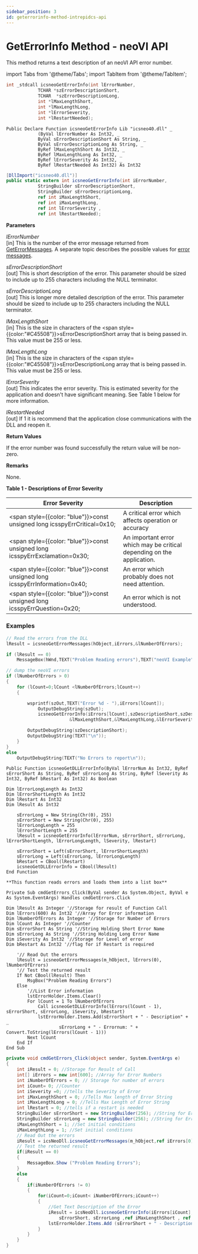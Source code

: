```yaml
---
sidebar_position: 3
id: geterrorinfo-method-intrepidcs-api
---
```


# GetErrorInfo Method - neoVI API

This method returns a text description of an neoVI API error number.


import Tabs from '@theme/Tabs';
import TabItem from '@theme/TabItem';

<Tabs>
<TabItem value="cpp" label="C/C++ Declare" default>

```cpp
int _stdcall icsneoGetErrorInfo(int lErrorNumber, 
            TCHAR *szErrorDescriptionShort,  
            TCHAR  *szErrorDescriptionLong,
            int *lMaxLengthShort,
            int *lMaxLengthLong,
            int *lErrorSeverity,
            int *lRestartNeeded);
```
</TabItem>

<TabItem value="vbnet" label="Visual Basic .NET Declare">

```vbnet
Public Declare Function icsneoGetErrorInfo Lib "icsneo40.dll" _
            (ByVal lErrorNumber As Int32, _
            ByVal sErrorDescriptionShort As String, _
            ByVal sErrorDescriptionLong As String, _
            ByRef lMaxLengthShort As Int32, _
            ByRef lMaxLengthLong As Int32, _
            ByRef lErrorSeverity As Int32, _
            ByRef lRestartNeeded As Int32) As Int32
```
</TabItem>

<TabItem value="c#" label="C# Declare">

```csharp
[DllImport("icsneo40.dll")]
public static extern int icsneoGetErrorInfo(int iErrorNumber,
            StringBuilder sErrorDescriptionShort, 
            StringBuilder sErrorDescriptionLong, 
            ref int iMaxLengthShort, 
            ref int iMaxLengthLong, 
            ref int lErrorSeverity , 
            ref int lRestartNeeded);
```
</TabItem>
</Tabs>

**Parameters**

_lErrorNumber_ <br/>
\[in] This is the number of the error message returned from [GetErrorMessages](geterrormessages-method-intrepidcs-api). A separate topic describes the possible values for [error messages](error-messages-intrepidcs-api).

_sErrorDescriptionShort_<br/>
\[out] This is short description of the error. This parameter should be sized to include up to 255 characters including the NULL terminator.

_sErrorDescriptionLong_<br/>
\[out] This is longer more detailed description of the error. This parameter should be sized to include up to 255 characters including the NULL terminator.

_lMaxLengthShort_<br/>
\[in] This is the size in characters of the <span style={{color:"#C45508"}}>sErrorDescriptionShort</span> array that is being passed in. This value must be 255 or less.

_lMaxLengthLong_<br/>
\[in] This is the size in characters of the <span style={{color:"#C45508"}}>sErrorDescriptionLong</span> array that is being passed in. This value must be 255 or less.

_lErrorSeverity_<br/>
\[out] This indicates the error severity. This is estimated severity for the application and doesn't have significant meaning. See Table 1 below for more information.

_lRestartNeeded_<br/>
\[out] If 1 it is recommend that the application close communications with the DLL and reopen it.

**Return Values**

If the error number was found successfully the return value will be non-zero.

**Remarks**

None.

**Table 1 - Descriptions of Error Severity**

| Error Severity                                                                         | Description                                                            |
| ---------------------------------------------------------------------------------------|----------------------------------------------------------------------- |
| <span style={{color: "blue"}}>const unsigned long </span> icsspyErrCritical=0x10;      | A critical error which affects operation or accuracy                   |
| <span style={{color: "blue"}}>const unsigned long </span> icsspyErrExclamation=0x30;   | An important error which may be critical depending on the application. |
| <span style={{color: "blue"}}>const unsigned long </span> icsspyErrInformation=0x40;   | An error which probably does not need attention.                       |
| <span style={{color: "blue"}}>const unsigned long </span> icsspyErrQuestion=0x20;      | An error which is not understood.                                      |

### Examples

<Tabs>
<TabItem value="cpp" label="C/C++ Example" default>

```cpp
// Read the errors from the DLL
lResult = icsneoGetErrorMessages(hObject,iErrors,&lNumberOfErrors);

if (lResult == 0)
    MessageBox(hWnd,TEXT("Problem Reading errors"),TEXT("neoVI Example"),0);

// dump the neoVI errors
if (lNumberOfErrors > 0)
{
    for (lCount=0;lCount <lNumberOfErrors;lCount++)
    {

        wsprintf(szOut,TEXT("Error %d - "),iErrors[lCount]);
            OutputDebugString(szOut);
            icsneoGetErrorInfo(iErrors[lCount],szDescriptionShort,szDescriptionLong,
                        &lMaxLengthShort,&lMaxLengthLong,&lErrorSeverity,&lRestartNeeded);

        OutputDebugString(szDescriptionShort);
        OutputDebugString(TEXT("\n"));
    }
}
else
    OutputDebugString(TEXT("No Errors to report\n"));
```
</TabItem>

<TabItem value="vbnet" label="Visual Basic .NET Example">

```vbnet
Public Function icsneoGetDLLErrorInfo(ByVal lErrorNum As Int32, ByRef sErrorShort As String, ByRef sErrorLong As String, ByRef lSeverity As Int32, ByRef bRestart As Int32) As Boolean

Dim lErrorLongLength As Int32
Dim lErrorShortLength As Int32
Dim lRestart As Int32
Dim lResult As Int32

    sErrorLong = New String(Chr(0), 255)
    sErrorShort = New String(Chr(0), 255)
    lErrorLongLength = 255
    lErrorShortLength = 255
    lResult = icsneoGetErrorInfo(lErrorNum, sErrorShort, sErrorLong, lErrorShortLength, lErrorLongLength, lSeverity, lRestart)

    sErrorShort = Left(sErrorShort, lErrorShortLength)
    sErrorLong = Left(sErrorLong, lErrorLongLength)
    bRestart = CBool(lRestart)
    icsneoGetDLLErrorInfo = CBool(lResult)
End Function

**This function reads errors and loads them into a list box**

Private Sub cmdGetErrors_Click(ByVal sender As System.Object, ByVal e As System.EventArgs) Handles cmdGetErrors.Click

Dim lResult As Integer '//Storage for result of Function Call
Dim lErrors(600) As Int32 '//Array for Error information
Dim lNumberOfErrors As Integer '//Storage for Number of Errors
Dim lCount As Integer '//Counter
Dim sErrorShort As String '//String Holding Short Error Name
Dim sErrorLong As String '//String Holding Long Error Name
Dim iSeverity As Int32 '//Storage for Level of error
Dim bRestart As Int32 '//flag for if Restart is required

    '// Read Out the errors
    lResult = icsneoGetErrorMessages(m_hObject, lErrors(0), lNumberOfErrors)
    '// Test the returned result
    If Not CBool(lResult) Then
        MsgBox("Problem Reading Errors")
    Else
        '//List Error information
        lstErrorHolder.Items.Clear()
        For lCount = 1 To lNumberOfErrors
            Call icsneoGetDLLErrorInfo(lErrors(lCount - 1), sErrorShort, sErrorLong, iSeverity, bRestart)
            lstErrorHolder.Items.Add(sErrorShort + " - Description" + _
                    sErrorLong + " - Errornum: " + Convert.ToString(lErrors(lCount - 1)))
        Next lCount
    End If
End Sub
```
</TabItem>

<TabItem value="c#" label="C# Example">

```csharp
private void cmdGetErrors_Click(object sender, System.EventArgs e)
{
    int iResult = 0; //Storage for Result of Call
    int[] iErrors = new int[600]; //Array for Error Numbers
    int iNumberOfErrors = 0; // Storage for number of errors
    int iCount= 0; //Counter
    int iSeverity =0; //tells the Severity of Error
    int iMaxLengthShort = 0; //Tells Max length of Error String
    int iMaxLengthLong = 0; //Tells Max Length of Error String
    int lRestart = 0; //tells if a restart is needed
    StringBuilder sErrorShort = new StringBuilder(256); //String for Error
    StringBuilder sErrorLong = new StringBuilder(256); //String for Error
    iMaxLengthShort = 1; //Set initial conditions
    iMaxLengthLong = 1; //Set initial conditions
    // Read Out the errors
    iResult = icsNeoDll.icsneoGetErrorMessages(m_hObject,ref iErrors[0],ref iNumberOfErrors);
    // Test the returned result
    if(iResult == 0)
    {
        MessageBox.Show ("Problem Reading Errors");
    }
    else
    {
        if(iNumberOfErrors != 0)
        {
            for(iCount=0;iCount< iNumberOfErrors;iCount++)
            {
                //Get Text Description of the Error
                iResult = icsNeoDll.icsneoGetErrorInfo(iErrors[iCount],
                    sErrorShort, sErrorLong ,ref iMaxLengthShort , ref iMaxLengthLong, ref iSeverity,ref lRestart);
                lstErrorHolder.Items.Add (sErrorShort + " - Description " + sErrorLong + " - Errornum: " + iErrors[iCount]);
            }
        }
    }
}
```
</TabItem>
</Tabs>

